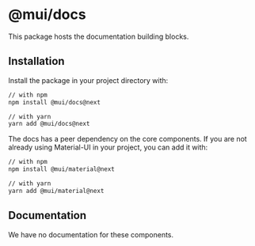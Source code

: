 # @mui/docs

This package hosts the documentation building blocks.

## Installation

Install the package in your project directory with:

```sh
// with npm
npm install @mui/docs@next

// with yarn
yarn add @mui/docs@next
```

The docs has a peer dependency on the core components.
If you are not already using Material-UI in your project, you can add it with:

```sh
// with npm
npm install @mui/material@next

// with yarn
yarn add @mui/material@next
```

## Documentation

We have no documentation for these components.
